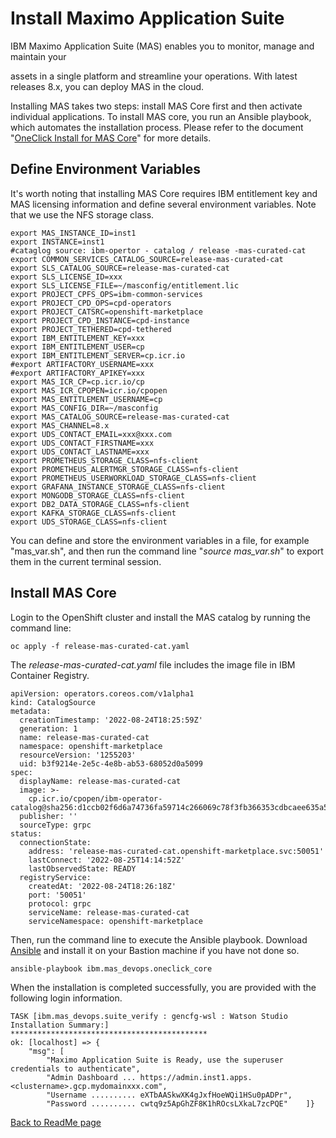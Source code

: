 # Install Maximo Application Suite

IBM Maximo Application Suite (MAS) enables you to monitor, manage and
maintain your

assets in a single platform and streamline your operations. With latest
releases 8.x, you can deploy MAS in the cloud.

Installing MAS takes two steps: install MAS Core first and then activate
individual applications. To install MAS core, you run an Ansible
playbook, which automates the installation process. Please refer to the
document "[OneClick Install for MAS
Core](https://ibm-mas.github.io/ansible-devops/playbooks/oneclick-core/)"
for more details.

## Define Environment Variables

It's worth noting that installing MAS Core requires IBM entitlement key
and MAS licensing information and define several environment variables.
Note that we use the NFS storage class.

```
export MAS_INSTANCE_ID=inst1
export INSTANCE=inst1
#cataglog source: ibm-opertor - catalog / release -mas-curated-cat
export COMMON_SERVICES_CATALOG_SOURCE=release-mas-curated-cat
export SLS_CATALOG_SOURCE=release-mas-curated-cat
export SLS_LICENSE_ID=xxx
export SLS_LICENSE_FILE=~/masconfig/entitlement.lic
export PROJECT_CPFS_OPS=ibm-common-services        
export PROJECT_CPD_OPS=cpd-operators
export PROJECT_CATSRC=openshift-marketplace
export PROJECT_CPD_INSTANCE=cpd-instance
export PROJECT_TETHERED=cpd-tethered
export IBM_ENTITLEMENT_KEY=xxx
export IBM_ENTITLEMENT_USER=cp
export IBM_ENTITLEMENT_SERVER=cp.icr.io
#export ARTIFACTORY_USERNAME=xxx
#export ARTIFACTORY_APIKEY=xxx
export MAS_ICR_CP=cp.icr.io/cp
export MAS_ICR_CPOPEN=icr.io/cpopen
export MAS_ENTITLEMENT_USERNAME=cp
export MAS_CONFIG_DIR=~/masconfig
export MAS_CATALOG_SOURCE=release-mas-curated-cat
export MAS_CHANNEL=8.x
export UDS_CONTACT_EMAIL=xxx@xxx.com
export UDS_CONTACT_FIRSTNAME=xxx
export UDS_CONTACT_LASTNAME=xxx
export PROMETHEUS_STORAGE_CLASS=nfs-client
export PROMETHEUS_ALERTMGR_STORAGE_CLASS=nfs-client
export PROMETHEUS_USERWORKLOAD_STORAGE_CLASS=nfs-client
export GRAFANA_INSTANCE_STORAGE_CLASS=nfs-client
export MONGODB_STORAGE_CLASS=nfs-client
export DB2_DATA_STORAGE_CLASS=nfs-client
export KAFKA_STORAGE_CLASS=nfs-client
export UDS_STORAGE_CLASS=nfs-client
```

You can define and store the environment variables in a file, for
example "mas_var.sh", and then run the command line "*source
mas_var.sh*" to export them in the current terminal session.

## Install MAS Core

Login to the OpenShift cluster and install the MAS catalog by running
the command line:

```
oc apply -f release-mas-curated-cat.yaml
```

The *release-mas-curated-cat.yaml* file includes the image file in IBM
Container Registry.

```
apiVersion: operators.coreos.com/v1alpha1
kind: CatalogSource
metadata:
  creationTimestamp: '2022-08-24T18:25:59Z'
  generation: 1
  name: release-mas-curated-cat
  namespace: openshift-marketplace
  resourceVersion: '1255203'
  uid: b3f9214e-2e5c-4e8b-ab53-68052d0a5099
spec:
  displayName: release-mas-curated-cat
  image: >-
    cp.icr.io/cpopen/ibm-operator-catalog@sha256:d1ccb02f6d6a74736fa59714c266069c78f3fb366353cdbcaee635a5720e6f27
  publisher: ''
  sourceType: grpc
status:
  connectionState:
    address: 'release-mas-curated-cat.openshift-marketplace.svc:50051'
    lastConnect: '2022-08-25T14:14:52Z'
    lastObservedState: READY
  registryService:
    createdAt: '2022-08-24T18:26:18Z'
    port: '50051'
    protocol: grpc
    serviceName: release-mas-curated-cat
    serviceNamespace: openshift-marketplace
```

Then, run the command line to execute the Ansible playbook. Download
[Ansible](https://docs.ansible.com/ansible/latest/installation_guide/intro_installation.html)
and install it on your Bastion machine if you have not done so.

```
ansible-playbook ibm.mas_devops.oneclick_core
```

When the installation is completed successfully, you are provided with
the following login information.

```
TASK [ibm.mas_devops.suite_verify : gencfg-wsl : Watson Studio Installation Summary:] 
********************************************
ok: [localhost] => {
    "msg": [
        "Maximo Application Suite is Ready, use the superuser credentials to authenticate",
        "Admin Dashboard ... https://admin.inst1.apps.<clustername>.gcp.mydomainxxx.com",
        "Username .......... eXTbAASkwXK4gJxfHoeWQi1HSu0pADPr",
        "Password .......... cwtq9z5ApGhZF8K1hROcsLXkaL7zcPQE"    ]}
```

[Back to ReadMe page](./README.MD)
